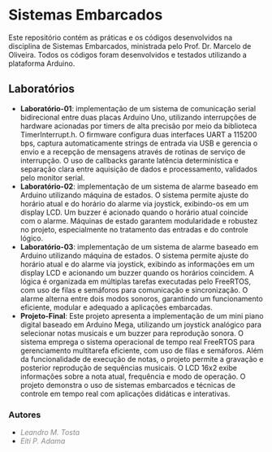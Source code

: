 # Sistemas Embarcados

Este repositório contém as práticas e os códigos desenvolvidos na disciplina de Sistemas Embarcados, ministrada pelo Prof. Dr. Marcelo de Oliveira. Todos os códigos foram desenvolvidos e testados utilizando a plataforma Arduino.

## Laboratórios

- **Laboratório-01**: implementação de um sistema de comunicação serial bidirecional entre duas placas Arduino Uno, utilizando interrupções de hardware acionadas por timers de alta precisão por meio da biblioteca TimerInterrupt.h. O firmware configura duas interfaces UART a 115200 bps, captura automaticamente strings de entrada via USB e gerencia o envio e a recepção de mensagens através de rotinas de serviço de interrupção. O uso de callbacks garante latência determinística e separação clara entre aquisição de dados e processamento, validados pelo monitor serial.
- **Laboratório-02**: implementação de um sistema de alarme baseado em Arduino utilizando máquina de estados. O sistema permite ajuste do horário atual e do horário do alarme via joystick, exibindo-os em um display LCD. Um buzzer é acionado quando o horário atual coincide com o alarme. Máquinas de estado garantem modularidade e robustez no projeto, especialmente no tratamento das entradas e do controle lógico.
- **Laboratório-03**: implementação de um sistema de alarme baseado em Arduino utilizando máquina de estados. O sistema permite ajuste do horário atual e do alarme via joystick, exibindo as informações em um display LCD e acionando um buzzer quando os horários coincidem. A lógica é organizada em múltiplas tarefas executadas pelo FreeRTOS, com uso de filas e semáforos para comunicação e sincronização. O alarme alterna entre dois modos sonoros, garantindo um funcionamento eficiente, modular e adequado a aplicações embarcadas.
- **Projeto-Final**: Este projeto apresenta a implementação de um mini piano digital baseado em Arduino Mega, utilizando um joystick analógico para selecionar notas musicais e um buzzer para reprodução sonora. O sistema emprega o sistema operacional de tempo real FreeRTOS para gerenciamento multitarefa eficiente, com uso de filas e semáforos. Além da funcionalidade de execução de notas, o projeto permite a gravação e posterior reprodução de sequências musicais. O LCD 16x2 exibe informações sobre a nota atual, frequência e modo de operação. O projeto demonstra o uso de sistemas embarcados e técnicas de controle em tempo real com aplicações didáticas e interativas.

### Autores

- _<font color="#888888">Leandro M. Tosta</font>_
- _<font color="#888888">Eiti P. Adama</font>_
